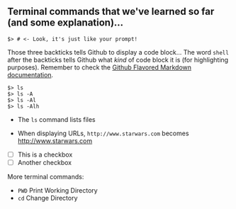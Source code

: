 ## Terminal commands that we've learned so far (and some explanation)...

```shell
$> # <- Look, it's just like your prompt!
```

Those three backticks tells Github to display a code block... The word `shell` after the backticks tells Github what _kind_ of code block it is (for highlighting purposes). Remember to check the [Github Flavored Markdown documentation](https://help.github.com/articles/github-flavored-markdown).

```shell
$> ls
$> ls -A
$> ls -Al
$> ls -Alh
```

* The `ls` command lists files

* When displaying URLs, ```http://www.starwars.com``` becomes http://www.starwars.com

* [ ] This is a checkbox
* [ ] Another checkbox

More terminal commands:

* `PWD` Print Working Directory
* `cd` Change Directory

